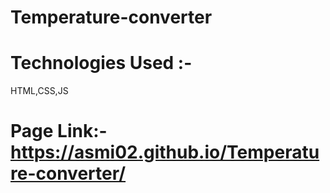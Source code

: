 # Temperature-converter

# Technologies Used :-
HTML,CSS,JS

# Page Link:- https://asmi02.github.io/Temperature-converter/
